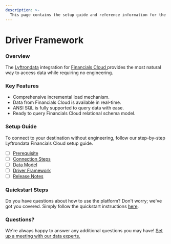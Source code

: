 ```yaml
---
description: >-
  This page contains the setup guide and reference information for the Financials Cloud source connector.
---
```


# Driver Framework

### Overview

The [Lyftrondata](https://www.lyftrondata.com/) integration for [Financials Cloud](https://www.lyftrondata.com/integration/financials-cloud/)[ ](https://www.lyftrondata.com/integration/financials-cloud/)provides the most natural way to access data while requiring no engineering.

### Key Features

* Comprehensive incremental load mechanism.
* Data from Financials Cloud is available in real-time.&#x20;
* ANSI SQL is fully supported to query data with ease.
* Ready to query Financials Cloud relational schema model.

### Setup Guide

To connect to your destination without engineering, follow our step-by-step Lyftrondata Financials Cloud setup guide.

* [ ] [Prerequisite](../../finance-analytics/financials-cloud/prerequisite.md)
* [ ] [Connection Steps](../../finance-analytics/financials-cloud/connection-steps.md)
* [ ] [Data Model](../../finance-analytics/financials-cloud/data-model/)
* [ ] [Driver Framework](../../finance-analytics/financials-cloud/driver-framework/)
* [ ] [Release Notes](../../finance-analytics/financials-cloud/release-notes.md)

### Quickstart Steps

Do you have questions about how to use the platform? Don't worry; we've got you covered. Simply follow the quickstart instructions [here](../../../quickstart-steps.md).

### Questions? <a href="#questions" id="questions"></a>

We're always happy to answer any additional questions you may have! [Set up a meeting with our data experts.](https://www.lyftrondata.com/book-a-meeting/)


